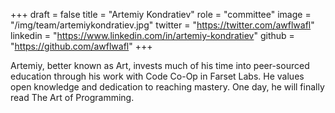 +++
draft = false
title = "Artemiy Kondratiev"
role = "committee"
image = "/img/team/artemiykondratiev.jpg"
twitter = "https://twitter.com/awflwafl"
linkedin = "https://www.linkedin.com/in/artemiy-kondratiev"
github = "https://github.com/awflwafl"
+++

Artemiy, better known as Art, invests much of his time into peer-sourced education through his work with Code Co-Op in Farset Labs. He values open knowledge and dedication to reaching mastery. One day, he will finally read The Art of Programming.